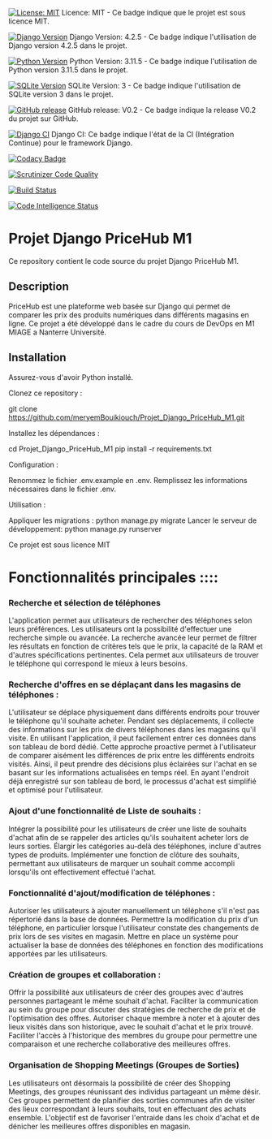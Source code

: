[![License: MIT](https://img.shields.io/badge/License-MIT-yellow.svg)](https://opensource.org/licenses/MIT)
Licence: MIT - Ce badge indique que le projet est sous licence MIT.

[![Django Version](https://img.shields.io/badge/Django-4.2.5-blue)](https://docs.djangoproject.com/en/4.2/)
Django Version: 4.2.5 - Ce badge indique l'utilisation de Django version 4.2.5 dans le projet.

[![Python Version](https://img.shields.io/badge/Python-3.11.5-blue.svg)](https://www.python.org/downloads/release/python-3115/)
Python Version: 3.11.5 - Ce badge indique l'utilisation de Python version 3.11.5 dans le projet.

[![SQLite Version](https://img.shields.io/badge/SQLite-3-blue)](https://www.sqlite.org/index.html)
SQLite Version: 3 - Ce badge indique l'utilisation de SQLite version 3 dans le projet.

[![GitHub release](https://img.shields.io/github/v/release/meryemBouikiouch/Projet_Django_PriceHub_M1.svg)](https://github.com/meryemBouikiouch/Projet_Django_PriceHub_M1/releases/tag/V0.2)
GitHub release: V0.2 - Ce badge indique la release V0.2 du projet sur GitHub.

[![Django CI](https://github.com/meryemBouikiouch/Projet_Django_PriceHub_M1/actions/workflows/django.yml/badge.svg)](https://github.com/meryemBouikiouch/Projet_Django_PriceHub_M1/actions/workflows/django.yml)
Django CI: Ce badge indique l'état de la CI (Intégration Continue) pour le framework Django.


[![Codacy Badge](https://app.codacy.com/project/badge/Grade/392df07d1f33495fa1261bc10ee4b2df)](https://app.codacy.com/gh/meryemBouikiouch/Projet_Django_PriceHub_M1/dashboard?utm_source=gh&utm_medium=referral&utm_content=&utm_campaign=Badge_grade)




[![Scrutinizer Code Quality](https://scrutinizer-ci.com/g/meryemBouikiouch/Projet_Django_PriceHub_M1/badges/quality-score.png?b=master)](https://scrutinizer-ci.com/g/meryemBouikiouch/Projet_Django_PriceHub_M1/?branch=master)


[![Build Status](https://scrutinizer-ci.com/g/meryemBouikiouch/Projet_Django_PriceHub_M1/badges/build.png?b=master)](https://scrutinizer-ci.com/g/meryemBouikiouch/Projet_Django_PriceHub_M1/build-status/master)

[![Code Intelligence Status](https://scrutinizer-ci.com/g/meryemBouikiouch/Projet_Django_PriceHub_M1/badges/code-intelligence.svg?b=master)](https://scrutinizer-ci.com/code-intelligence)

# Projet Django PriceHub M1

Ce repository contient le code source du projet Django PriceHub M1.

## Description

PriceHub est une plateforme web basée sur Django qui permet de comparer les prix des produits numériques dans différents magasins en ligne. Ce projet a été développé dans le cadre du cours de DevOps en M1 MIAGE a Nanterre Université.

## Installation

Assurez-vous d'avoir Python installé. 

Clonez ce repository :

git clone https://github.com/meryemBouikiouch/Projet_Django_PriceHub_M1.git

Installez les dépendances :

cd Projet_Django_PriceHub_M1
pip install -r requirements.txt

Configuration : 

Renommez le fichier .env.example en .env.
Remplissez les informations nécessaires dans le fichier .env.

Utilisation :

Appliquer les migrations : python manage.py migrate
Lancer le serveur de développement: python manage.py runserver

Ce projet est sous licence MIT

# Fonctionnalités principales ::::

### Recherche et sélection de téléphones

L'application permet aux utilisateurs de rechercher des téléphones selon leurs préférences. 
Les utilisateurs ont la possibilité d'effectuer une recherche simple ou avancée. 
La recherche avancée leur permet de filtrer les résultats en fonction de critères tels que le prix, la capacité de la RAM et d'autres spécifications pertinentes. 
Cela permet aux utilisateurs de trouver le téléphone qui correspond le mieux à leurs besoins.

### Recherche d'offres en se déplaçant dans les magasins de téléphones :
L'utilisateur se déplace physiquement dans différents endroits pour trouver le téléphone qu'il souhaite acheter. Pendant ses déplacements, il collecte des informations sur les prix de divers téléphones dans les magasins qu'il visite. En utilisant l'application, il peut facilement entrer ces données dans son tableau de bord dédié. Cette approche proactive permet à l'utilisateur de comparer aisément les différences de prix entre les différents endroits visités. Ainsi, il peut prendre des décisions plus éclairées sur l'achat en se basant sur les informations actualisées en temps réel. En ayant l'endroit déjà enregistré sur son tableau de bord, le processus d'achat est simplifié et optimisé pour l'utilisateur.

### Ajout d'une fonctionnalité de Liste de souhaits :

Intégrer la possibilité pour les utilisateurs de créer une liste de souhaits d'achat afin de se rappeler des articles qu'ils souhaitent acheter lors de leurs sorties.
Élargir les catégories au-delà des téléphones, inclure d'autres types de produits.
Implémenter une fonction de clôture des souhaits, permettant aux utilisateurs de marquer un souhait comme accompli lorsqu'ils ont effectivement effectué l'achat.

### Fonctionnalité d'ajout/modification de téléphones :

Autoriser les utilisateurs à ajouter manuellement un téléphone s'il n'est pas répertorié dans la base de données.
Permettre la modification du prix d'un téléphone, en particulier lorsque l'utilisateur constate des changements de prix lors de ses visites en magasin.
Mettre en place un système pour actualiser la base de données des téléphones en fonction des modifications apportées par les utilisateurs.

### Création de groupes et collaboration :

Offrir la possibilité aux utilisateurs de créer des groupes avec d'autres personnes partageant le même souhait d'achat.
Faciliter la communication au sein du groupe pour discuter des stratégies de recherche de prix et de l'optimisation des offres.
Autoriser chaque membre à noter et à ajouter des lieux visités dans son historique, avec le souhait d'achat et le prix trouvé.
Faciliter l'accès à l'historique des membres du groupe pour permettre une comparaison et une recherche collaborative des meilleures offres.

### Organisation de Shopping Meetings (Groupes de Sorties)

Les utilisateurs ont désormais la possibilité de créer des Shopping Meetings, des groupes réunissant des individus partageant un même désir. Ces groupes permettent de planifier des sorties communes afin de visiter des lieux correspondant à leurs souhaits, tout en effectuant des achats ensemble. L'objectif est de favoriser l'entraide dans les choix d'achat et de dénicher les meilleures offres disponibles en magasin.




